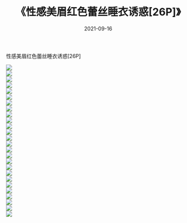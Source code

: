 ﻿---
layout: post
title:  《性感美眉红色蕾丝睡衣诱惑[26P]》
date:   2021-09-16
img: http://img.660000.xyz/Sharelink/性感/2021/性感美眉红色蕾丝睡衣诱惑[26P]/000.jpg
categories: [美女, 清纯, 唯美]
---

性感美眉红色蕾丝睡衣诱惑[26P]

  ![](http://img.660000.xyz/Sharelink/性感/2021/性感美眉红色蕾丝睡衣诱惑[26P]/001.jpg) <br> ![](http://img.660000.xyz/Sharelink/性感/2021/性感美眉红色蕾丝睡衣诱惑[26P]/002.jpg) <br> ![](http://img.660000.xyz/Sharelink/性感/2021/性感美眉红色蕾丝睡衣诱惑[26P]/003.jpg) <br> ![](http://img.660000.xyz/Sharelink/性感/2021/性感美眉红色蕾丝睡衣诱惑[26P]/004.jpg) <br> ![](http://img.660000.xyz/Sharelink/性感/2021/性感美眉红色蕾丝睡衣诱惑[26P]/005.jpg) <br> ![](http://img.660000.xyz/Sharelink/性感/2021/性感美眉红色蕾丝睡衣诱惑[26P]/006.jpg) <br> ![](http://img.660000.xyz/Sharelink/性感/2021/性感美眉红色蕾丝睡衣诱惑[26P]/007.jpg) <br> ![](http://img.660000.xyz/Sharelink/性感/2021/性感美眉红色蕾丝睡衣诱惑[26P]/008.jpg) <br> ![](http://img.660000.xyz/Sharelink/性感/2021/性感美眉红色蕾丝睡衣诱惑[26P]/009.jpg) <br> ![](http://img.660000.xyz/Sharelink/性感/2021/性感美眉红色蕾丝睡衣诱惑[26P]/010.jpg) <br> ![](http://img.660000.xyz/Sharelink/性感/2021/性感美眉红色蕾丝睡衣诱惑[26P]/011.jpg) <br> ![](http://img.660000.xyz/Sharelink/性感/2021/性感美眉红色蕾丝睡衣诱惑[26P]/012.jpg) <br> ![](http://img.660000.xyz/Sharelink/性感/2021/性感美眉红色蕾丝睡衣诱惑[26P]/013.jpg) <br> ![](http://img.660000.xyz/Sharelink/性感/2021/性感美眉红色蕾丝睡衣诱惑[26P]/014.jpg) <br> ![](http://img.660000.xyz/Sharelink/性感/2021/性感美眉红色蕾丝睡衣诱惑[26P]/015.jpg) <br> ![](http://img.660000.xyz/Sharelink/性感/2021/性感美眉红色蕾丝睡衣诱惑[26P]/016.jpg) <br> ![](http://img.660000.xyz/Sharelink/性感/2021/性感美眉红色蕾丝睡衣诱惑[26P]/017.jpg) <br> ![](http://img.660000.xyz/Sharelink/性感/2021/性感美眉红色蕾丝睡衣诱惑[26P]/018.jpg) <br> ![](http://img.660000.xyz/Sharelink/性感/2021/性感美眉红色蕾丝睡衣诱惑[26P]/019.jpg) <br> ![](http://img.660000.xyz/Sharelink/性感/2021/性感美眉红色蕾丝睡衣诱惑[26P]/020.jpg) <br> ![](http://img.660000.xyz/Sharelink/性感/2021/性感美眉红色蕾丝睡衣诱惑[26P]/021.jpg) <br> ![](http://img.660000.xyz/Sharelink/性感/2021/性感美眉红色蕾丝睡衣诱惑[26P]/022.jpg) <br> ![](http://img.660000.xyz/Sharelink/性感/2021/性感美眉红色蕾丝睡衣诱惑[26P]/023.jpg) <br> ![](http://img.660000.xyz/Sharelink/性感/2021/性感美眉红色蕾丝睡衣诱惑[26P]/024.jpg) <br> ![](http://img.660000.xyz/Sharelink/性感/2021/性感美眉红色蕾丝睡衣诱惑[26P]/025.jpg) <br> ![](http://img.660000.xyz/Sharelink/性感/2021/性感美眉红色蕾丝睡衣诱惑[26P]/026.jpg) <br>